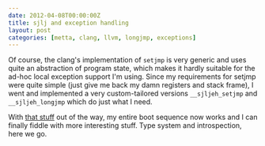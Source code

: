 ```yaml
---
date: 2012-04-08T00:00:00Z
title: sjlj and exception handling
layout: post
categories: [metta, clang, llvm, longjmp, exceptions]
---
```

Of course, the clang's implementation of `setjmp` is very generic and uses quite an abstraction of program state, which makes it hardly suitable for the ad-hoc local exception support I'm using. Since my requirements for setjmp were quite simple (just give me back my damn registers and stack frame), I went and implemented a very custom-tailored versions `__sjljeh_setjmp` and `__sjljeh_longjmp` which do just what I need.

With [that stuff](https://github.com/berkus/metta/blob/master/src/runtime/setjmp.s) out of the way, my entire boot sequence now works and I can finally fiddle with more interesting stuff. Type system and introspection, here we go.

